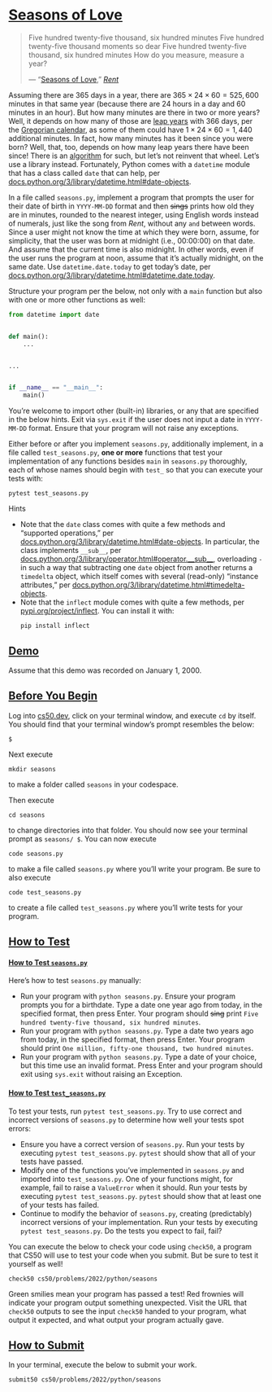# [Seasons of Love](#seasons-of-love)

> Five hundred twenty-five thousand, six hundred minutes
> Five hundred twenty-five thousand moments so dear
> Five hundred twenty-five thousand, six hundred minutes
> How do you measure, measure a year?
>
> — “[Seasons of Love](https://en.wikipedia.org/wiki/Seasons_of_Love),”
> [*Rent*](https://en.wikipedia.org/wiki/Rent_(musical))

Assuming there are 365 days in a year, there are
365 × 24 × 60 = 525, 600 minutes in that same year (because there are 24
hours in a day and 60 minutes in an hour). But how many minutes are
there in two or more years? Well, it depends on how many of those are
[leap years](https://en.wikipedia.org/wiki/Leap_year) with 366 days, per
the [Gregorian
calendar](https://en.wikipedia.org/wiki/Gregorian_calendar), as some of
them could have 1 × 24 × 60 = 1, 440 additional minutes. In fact, how
many minutes has it been since you were born? Well, that, too, depends
on how many leap years there have been since! There is an
[algorithm](https://en.wikipedia.org/wiki/Leap_year#Algorithm) for such,
but let’s not reinvent that wheel. Let’s use a library instead.
Fortunately, Python comes with a `datetime` module that has a class
called `date` that can help, per
[docs.python.org/3/library/datetime.html#date-objects](https://docs.python.org/3/library/datetime.html#date-objects).

In a file called `seasons.py`, implement a program that prompts the user
for their date of birth in `YYYY-MM-DD` format and then ~~sings~~ prints
how old they are in minutes, rounded to the nearest integer, using
English words instead of numerals, just like the song from *Rent*,
without any `and` between words. Since a user might not know the time at
which they were born, assume, for simplicity, that the user was born at
midnight (i.e., 00:00:00) on that date. And assume that the current time
is also midnight. In other words, even if the user runs the program at
noon, assume that it’s actually midnight, on the same date. Use
`datetime.date.today` to get today’s date, per
[docs.python.org/3/library/datetime.html#datetime.date.today](https://docs.python.org/3/library/datetime.html#datetime.date.today).

Structure your program per the below, not only with a `main` function
but also with one or more other functions as well:

``` python
from datetime import date


def main():
    ...


...


if __name__ == "__main__":
    main()
```

You’re welcome to import other (built-in) libraries, or any that are
specified in the below hints. Exit via `sys.exit` if the user does not
input a date in `YYYY-MM-DD` format. Ensure that your program will not
raise any exceptions.

Either before or after you implement `seasons.py`, additionally
implement, in a file called `test_seasons.py`, **one or more** functions
that test your implementation of any functions besides `main` in
`seasons.py` thoroughly, each of whose names should begin with `test_`
so that you can execute your tests with:

``` highlight
pytest test_seasons.py
```

Hints

-   Note that the `date` class comes with
    quite a few methods and “supported operations,” per
    [docs.python.org/3/library/datetime.html#date-objects](https://docs.python.org/3/library/datetime.html#date-objects).
    In particular, the class implements `__sub__`, per
    [docs.python.org/3/library/operator.html#operator.\_\_sub\_\_](https://docs.python.org/3/library/operator.html#operator.__sub__),
    overloading `-` in such a way that subtracting one `date` object
    from another returns a `timedelta` object, which itself comes with
    several (read-only) “instance attributes,” per
    [docs.python.org/3/library/datetime.html#timedelta-objects](https://docs.python.org/3/library/datetime.html#timedelta-objects).
-   Note that the `inflect` module comes with
    quite a few methods, per
    [pypi.org/project/inflect](https://pypi.org/project/inflect/). You
    can install it with:
    ``` highlight
    pip install inflect
    ```


## [Demo](#demo)

Assume that this demo was recorded on January 1, 2000.


## [Before You Begin](#before-you-begin)

Log into [cs50.dev](https://cs50.dev/), click on your terminal window,
and execute `cd` by itself. You should find that your terminal window’s
prompt resembles the below:

``` highlight
$
```

Next execute

``` highlight
mkdir seasons
```

to make a folder called `seasons` in your codespace.

Then execute

``` highlight
cd seasons
```

to change directories into that folder. You should now see your terminal
prompt as `seasons/ $`. You can now execute

``` highlight
code seasons.py
```

to make a file called `seasons.py` where you’ll write your program. Be
sure to also execute

``` highlight
code test_seasons.py
```

to create a file called `test_seasons.py` where you’ll write tests for
your program.


## [How to Test](#how-to-test)


#### [How to Test `seasons.py`](#how-to-test-seasonspy)

Here’s how to test `seasons.py` manually:

-   Run your program with
    `python seasons.py`. Ensure your program prompts you for a
    birthdate. Type a date one year ago from today, in the specified
    format, then press Enter. Your program should ~~sing~~ print
    `Five hundred twenty-five thousand, six hundred minutes`.
-   Run your program with
    `python seasons.py`. Type a date two years ago from today, in the
    specified format, then press Enter. Your program should print
    `One million, fifty-one thousand, two hundred minutes`.
-   Run your program with
    `python seasons.py`. Type a date of your choice, but this time use
    an invalid format. Press Enter and your program should exit using
    `sys.exit` without raising an Exception.

#### [How to Test `test_seasons.py`](#how-to-test-test_seasonspy)

To test your tests, run `pytest test_seasons.py`. Try to use correct and
incorrect versions of `seasons.py` to determine how well your tests spot
errors:

-   Ensure you have a correct version of
    `seasons.py`. Run your tests by executing `pytest test_seasons.py`.
    `pytest` should show that all of your tests have passed.
-   Modify one of the functions you’ve
    implemented in `seasons.py` and imported into `test_seasons.py`. One
    of your functions might, for example, fail to raise a `ValueError`
    when it should. Run your tests by executing
    `pytest test_seasons.py`. `pytest` should show that at least one of
    your tests has failed.
-   Continue to modify the behavior of
    `seasons.py`, creating (predictably) incorrect versions of your
    implementation. Run your tests by executing
    `pytest test_seasons.py`. Do the tests you expect to fail, fail?

You can execute the below to check your code using `check50`, a program
that CS50 will use to test your code when you submit. But be sure to
test it yourself as well!

``` highlight
check50 cs50/problems/2022/python/seasons
```

Green smilies mean your program has passed a test! Red frownies will
indicate your program output something unexpected. Visit the URL that
`check50` outputs to see the input `check50` handed to your program,
what output it expected, and what output your program actually gave.


## [How to Submit](#how-to-submit)

In your terminal, execute the below to submit your work.

``` highlight
submit50 cs50/problems/2022/python/seasons
```
